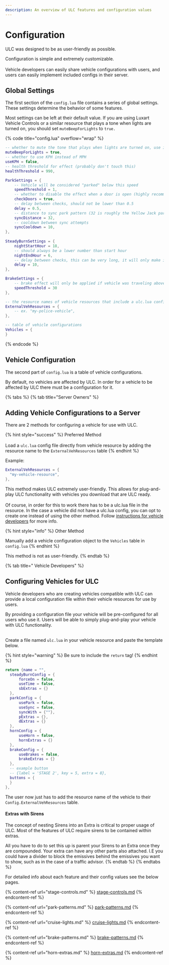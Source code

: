 ```yaml
---
description: An overview of ULC features and configuration values
---
```


# Configuration

ULC was designed to be as user-friendly as possible.&#x20;

Configuration is simple and extremely customizable.\
\
Vehicle developers can easily share vehicle configurations with users, and users can easily implement included configs in their server.

## Global Settings

The first section of the `config.lua` file contains a series of global settings. These settings determine the behavior of some features.&#x20;

Most settings can be left at their default value. If you are using Luxart Vehicle Controls or a similar resource that plays a tone when lights are turned on, you should set `muteBeepForLights` to `true.`

{% code title="config.lua" overflow="wrap" %}
```lua
-- whether to mute the tone that plays when lights are turned on, use if you have another resources that already plays a tone.
muteBeepForLights = true,
-- whether to use KPH instead of MPH
useKPH = false,
-- health threshold for effect (probably don't touch this)
healthThreshold = 990,

ParkSettings = {
    -- Vehicle will be considered "parked" below this speed
    speedThreshold = 1,
    -- whether to disable the effect when a door is open (highly recommended)
    checkDoors = true,
    -- delay between checks, should not be lower than 0.5
    delay = 0.5,
    -- distance to sync park pattern (32 is roughly the Yellow Jack parking lot)
    syncDistance = 32,
    -- cooldown between sync attempts
    syncCooldown = 10,
},
    
SteadyBurnSettings = {
    nightStartHour = 18,
    -- should always be a lower number than start hour
    nightEndHour = 6,
    -- delay between checks, this can be very long, it will only make it more realistic
    delay = 10,
},

BrakeSettings = {
    -- brake effect will only be applied if vehicle was traveling above this speed
    speedThreshold = 30
},

-- the resource names of vehicle resources that include a ulc.lua config file
ExternalVehResources = {
    -- ex. "my-police-vehicle",
},

-- table of vehicle configurations
Vehicles = {
}
```
{% endcode %}

## Vehicle Configuration

The second part of `config.lua` is a table of vehicle configurations.

By default, no vehicles are affected by ULC. In order for a vehicle to be affected by ULC there must be a configuration for it.

{% tabs %}
{% tab title="Server Owners" %}
## Adding Vehicle Configurations to a Server

There are 2 methods for configuring a vehicle for use with ULC.



{% hint style="success" %}
Preferred Method\
\
Load a `ulc.lua` config file directly from vehicle resource by adding the resource name to the `ExternalVehResources` table
{% endhint %}

Example:

```lua
ExternalVehResources = {
  "my-vehicle-resource",
},
```



This method makes ULC extremely user-friendly. This allows for plug-and-play ULC functionality with vehicles you download that are ULC ready. \
\
Of course, in order for this to work there has to be a ulc.lua file in the resource. In the case a vehicle did not have a ulc.lua config, you can opt to create one instead of using the other method. Follow [instructions for vehicle developers](./#configuring-vehicles-for-ulc) for more info.



{% hint style="info" %}
Other Method

Manually add a vehicle configuration object to the `Vehicles` table in `config.lua`
{% endhint %}

This method is not as user-friendly.&#x20;
{% endtab %}

{% tab title=" Vehicle Developers" %}
## Configuring Vehicles for ULC

Vehicle developers who are creating vehicles compatible with ULC can provide a local configuration file within their vehicle resources for use by users.



By providing a configuration file your vehicle will be pre-configured for all users who use it. Users will be able to simply plug-and-play your vehicle with ULC functionality.

\
Create a file named `ulc.lua` in your vehicle resource and paste the template below.&#x20;

{% hint style="warning" %}
Be sure to include the `return` tag!
{% endhint %}

```lua
return {name = "",
  steadyBurnConfig = {
      forceOn = false,
      useTime = false,
      sbExtras = {}
  },
  parkConfig = {
      usePark = false,
      useSync = false,
      syncWith = {""},
      pExtras = {},
      dExtras = {}
  },
  hornConfig = {
      useHorn = false,
      hornExtras = {}
  },
  brakeConfig = {
      useBrakes = false,
      brakeExtras = {}
  },
  -- example button
  -- {label = 'STAGE 2', key = 5, extra = 8},
  buttons = {
  }
},
```

The user now just has to add the resource name of the vehicle to their `Config.ExternalVehResources` table.



#### Extras with Sirens

The concept of nesting Sirens into an Extra is critical to proper usage of ULC. Most of the features of ULC require sirens to be contained within extras.

All you have to do to set this up is parent your Sirens to an Extra once they are compounded. Your extra can have any other parts also attached. I.E you could have a divider to block the emissives behind the emissives you want to show, such as in the case of a traffic advisor.
{% endtab %}
{% endtabs %}





For detailed info about each feature and their config values see the below pages.

{% content-ref url="stage-controls.md" %}
[stage-controls.md](stage-controls.md)
{% endcontent-ref %}

{% content-ref url="park-patterns.md" %}
[park-patterns.md](park-patterns.md)
{% endcontent-ref %}

{% content-ref url="cruise-lights.md" %}
[cruise-lights.md](cruise-lights.md)
{% endcontent-ref %}

{% content-ref url="brake-patterns.md" %}
[brake-patterns.md](brake-patterns.md)
{% endcontent-ref %}

{% content-ref url="horn-extras.md" %}
[horn-extras.md](horn-extras.md)
{% endcontent-ref %}


